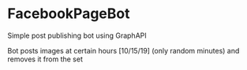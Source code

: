 # FacebookPageBot
Simple post publishing bot using GraphAPI

Bot posts images at certain hours [10/15/19] (only random minutes) and removes it from the set

